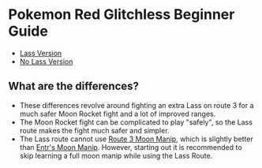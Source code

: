 # Pokemon Red Glitchless Beginner Guide

* [Lass Version](lass/)
* [No Lass Version](nolass/)

## What are the differences?
- These differences revolve around fighting an extra Lass on route 3 for a much safer Moon Rocket fight and a lot of improved ranges.
- The Moon Rocket fight can be complicated to play "safely", so the Lass route makes the fight much safer and simpler.
- The Lass route cannot use [Route 3 Moon Manip](https://pastebin.com/tggXpQRC), which is slightly better than [Entr's Moon Manip](https://pastebin.com/jnj9j47S). However, starting out it is recommended to skip learning a full moon manip while using the Lass Route.